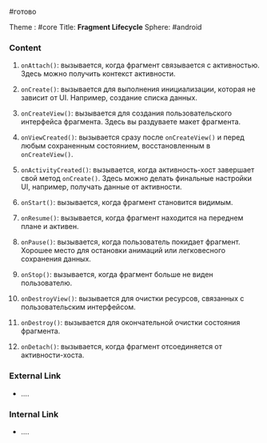 #готово 

Theme : #core 
Title: **Fragment Lifecycle**
Sphere: #android 

### Content

1. `onAttach()`: вызывается, когда фрагмент связывается с активностью. Здесь можно получить контекст активности.
    
2. `onCreate()`: вызывается для выполнения инициализации, которая не зависит от UI. Например, создание списка данных.
    
3. `onCreateView()`: вызывается для создания пользовательского интерфейса фрагмента. Здесь вы раздуваете макет фрагмента.
    
4. `onViewCreated()`: вызывается сразу после `onCreateView()` и перед любым сохраненным состоянием, восстановленным в `onCreateView()`.
    
5. `onActivityCreated()`: вызывается, когда активность-хост завершает свой метод `onCreate()`. Здесь можно делать финальные настройки UI, например, получать данные от активности.
    
6. `onStart()`: вызывается, когда фрагмент становится видимым.
    
7. `onResume()`: вызывается, когда фрагмент находится на переднем плане и активен.
    
8. `onPause()`: вызывается, когда пользователь покидает фрагмент. Хорошее место для остановки анимаций или легковесного сохранения данных.
    
9. `onStop()`: вызывается, когда фрагмент больше не виден пользователю.
    
10. `onDestroyView()`: вызывается для очистки ресурсов, связанных с пользовательским интерфейсом.
    
11. `onDestroy()`: вызывается для окончательной очистки состояния фрагмента.
    
12. `onDetach()`: вызывается, когда фрагмент отсоединяется от активности-хоста.

### External Link

- ....

### Internal Link

- ....